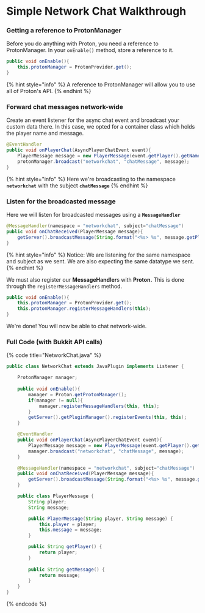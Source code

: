 # Simple Network Chat Walkthrough

### Getting a reference to ProtonManager

Before you do anything with Proton, you need a reference to ProtonManager. In your `onEnable()` method, store a reference to it.

```java
public void onEnable(){
    this.protonManager = ProtonProvider.get();
}
```

{% hint style="info" %}
 A reference to ProtonManager will allow you to use all of Proton's API.
{% endhint %}

### Forward chat messages network-wide

Create an event listener for the async chat event and broadcast your custom data there. In this case, we opted for a container class which holds the player name and message.

```java
@EventHandler
public void onPlayerChat(AsyncPlayerChatEvent event){
    PlayerMessage message = new PlayerMessage(event.getPlayer().getName(), event.getMessage());
    protonManager.broadcast("networkchat", "chatMessage", message);
}
```

{% hint style="info" %}
Here we're broadcasting to the namespace **`networkchat`** with the subject **`chatMessage`**
{% endhint %}

### Listen for the broadcasted message

Here we will listen for broadcasted messages using a **`MessageHandler`**

```java
@MessageHandler(namespace = "networkchat", subject="chatMessage")
public void onChatReceived(PlayerMessage message){
    getServer().broadcastMessage(String.format("<%s> %s", message.getPlayer(), message.getMessage()));
}
```

{% hint style="info" %}
Notice: We are listening for the same namespace and subject as we sent. We are also expecting the same datatype we sent.
{% endhint %}

We must also register our **MessageHandler**s with **Proton.** This is done through the `registerMessageHandlers` method. 

```java
public void onEnable(){
    this.protonManager = ProtonProvider.get();
    this.protonManager.registerMessageHandlers(this);
}
```

We're done! You will now be able to chat network-wide.

### Full Code \(with Bukkit API calls\)

{% code title="NetworkChat.java" %}
```java
public class NetworkChat extends JavaPlugin implements Listener {

    ProtonManager manager;
 
    public void onEnable(){
        manager = Proton.getProtonManager();
        if(manager != null){
            manager.registerMessageHandlers(this, this);
        }
        getServer().getPluginManager().registerEvents(this, this);
    }

    @EventHandler
    public void onPlayerChat(AsyncPlayerChatEvent event){
        PlayerMessage message = new PlayerMessage(event.getPlayer().getName(), event.getMessage());
        manager.broadcast("networkchat", "chatMessage", message);
    }

    @MessageHandler(namespace = "networkchat", subject="chatMessage")
    public void onChatReceived(PlayerMessage message){
        getServer().broadcastMessage(String.format("<%s> %s", message.getPlayer(), message.getMessage()));
    }

    public class PlayerMessage {
        String player;
        String message;

        public PlayerMessage(String player, String message) {
            this.player = player;
            this.message = message;
        }

        public String getPlayer() {
            return player;
        }
        
        public String getMessage() {
            return message;
        }
    }
}
```
{% endcode %}



